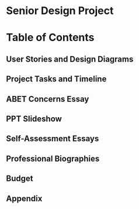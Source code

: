 # Senior Design Project


# Table of Contents

## User Stories and Design Diagrams 

## Project Tasks and Timeline

## ABET Concerns Essay

## PPT Slideshow

## Self-Assessment Essays

## Professional Biographies 

## Budget

## Appendix


